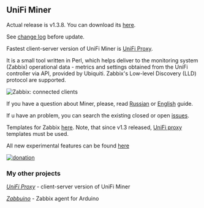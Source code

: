 ## UniFi Miner
Actual release is v1.3.8. You can download its [here](https://github.com/zbx-sadman/unifi_miner/releases).

See [change log](https://github.com/zbx-sadman/unifi_miner/blob/master/ChangeLog.md) before update.

Fastest client-server version of UniFi Miner is [UniFi Proxy](https://github.com/zbx-sadman/unifi_proxy). 

It is a small tool written in Perl, which helps deliver to the monitoring system (Zabbix) operational data - metrics and settings obtained from the UniFi controller via API, provided by Ubiquiti. Zabbix's Low-level Discovery (LLD) protocol are supported.

![Zabbix: connected clients](http://community.ubnt.com/t5/image/serverpage/image-id/53219iB1CA79D24EFB2BEB/image-size/original)


If you have a question about Miner, please, read [Russian](https://github.com/zbx-sadman/unifi_miner/wiki/UniFi-Miner-guide-in-Russian) or 
[English](https://github.com/zbx-sadman/unifi_miner/wiki/UniFi-Miner-guide-in-English) guide.

If u have an problem, you can search the existing closed or open [issues](https://github.com/zbx-sadman/unifi_miner/issues). 

Templates for Zabbix [here](https://github.com/zbx-sadman/unifi_miner/tree/master/Zabbix_Templates). Note, that since v1.3 released, [UniFi proxy](https://github.com/zbx-sadman/unifi_proxy/tree/master/Zabbix_Templates) templates must be used.

All new experimental features can be found [here](https://github.com/zbx-sadman/unifi_miner/tree/master/experimental)

[![donation](https://camo.githubusercontent.com/1d4c796d0043ba18176a68767c2ee55188d55cc1/68747470733a2f2f7777772e70617970616c6f626a656374732e636f6d2f656e5f47422f692f62746e2f62746e5f646f6e6174655f4c472e676966)](https://www.paypal.me/GrigoryP)

### My other projects
 [_UniFi Proxy_](https://github.com/zbx-sadman/unifi_proxy) - client-server version of UniFi Miner
 
 [_Zabbuino_](https://github.com/zbx-sadman/zabbuino) - Zabbix agent for Arduino 
